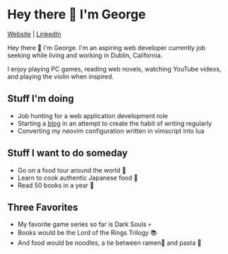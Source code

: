 # Hey there 👋 I'm George

[Website](https://www.geyokoyama.com/) | [LinkedIn](https://www.linkedin.com/in/georgeyokoyama/)

Hey there 👋 I'm George. I'm an aspiring web developer currently job seeking while living and working in Dublin, California.

I enjoy playing PC games, reading web novels, watching YouTube videos, and playing the violin when inspired.

## Stuff I'm doing
* Job hunting for a web application development role
* Starting a [blog](https://dev.to/geyokoyama) in an attempt to create the habit of writing regularly
* Converting my neovim configuration written in vimscript into lua

## Stuff I want to do someday
* Go on a food tour around the world 🍖
* Learn to cook authentic Japanese food 🍱
* Read 50 books in a year 📖

## Three Favorites
* My favorite game series so far is Dark Souls 💀
* Books would be the Lord of the Rings Trilogy 📚
* And food would be noodles, a tie between ramen🍜 and pasta 🍝
